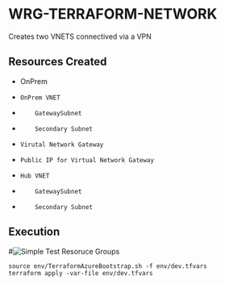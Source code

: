 # WRG-TERRAFORM-NETWORK

Creates two VNETS connectived via a VPN

## Resources Created
- OnPrem
-     OnPrem VNET
*         GatewaySubnet
*         Secondary Subnet
*     Virutal Network Gateway
*     Public IP for Virtual Network Gateway
*     Hub VNET
*         GatewaySubnet
*         Secondary Subnet
## Execution
#![Simple Test Resoruce Groups](../rg.png)

```
source env/TerraformAzureBootstrap.sh -f env/dev.tfvars
terraform apply -var-file env/dev.tfvars

```

